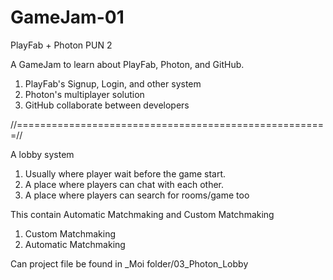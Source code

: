 # GameJam-01
PlayFab + Photon PUN 2

A GameJam to learn about PlayFab, Photon, and GitHub.

1. PlayFab's Signup, Login, and other system
2. Photon's multiplayer solution
3. GitHub collaborate between developers

//======================================================//

A lobby system
1. Usually where player wait before the game start.
2. A place where players can chat with each other.
3. A place where players can search for rooms/game too

This contain Automatic Matchmaking and Custom Matchmaking
1. Custom Matchmaking
2. Automatic Matchmaking

Can project file be found in _Moi folder/03_Photon_Lobby
